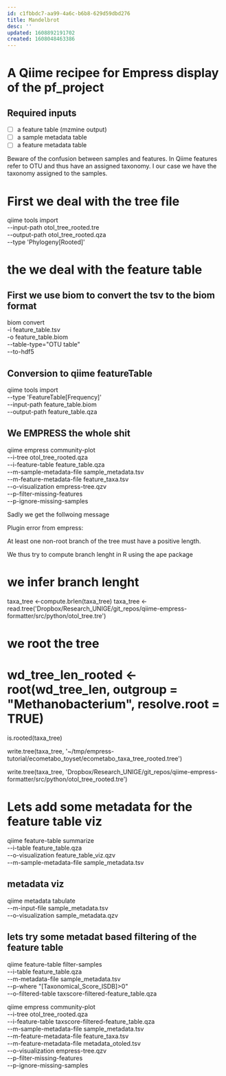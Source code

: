 ```yaml
---
id: c1fbbdc7-aa99-4a6c-b6b8-629d59dbd276
title: Mandelbrot
desc: ''
updated: 1608892191702
created: 1608048463386
---
```


# A Qiime recipee for Empress display of the pf_project

## Required inputs

- [ ] a feature table (mzmine output)
- [ ] a sample metadata table
- [ ] a feature metadata table

Beware of the confusion between samples and features. In Qiime features refer to OTU and thus have an assigned taxonomy. I our case we have the taxonomy assigned to the samples.




# First we deal with the tree file

qiime tools import \
  --input-path otol_tree_rooted.tre \
  --output-path otol_tree_rooted.qza \
  --type 'Phylogeny[Rooted]'

# the we deal with the feature table 

## First we use biom to convert the tsv to the biom format 
biom convert \
-i feature_table.tsv \
-o feature_table.biom \
--table-type="OTU table" \
--to-hdf5

## Conversion to qiime featureTable

qiime tools import \
--type 'FeatureTable[Frequency]' \
--input-path feature_table.biom \
--output-path feature_table.qza

## We EMPRESS the whole shit
  
qiime empress community-plot \
  --i-tree otol_tree_rooted.qza \
  --i-feature-table feature_table.qza \
  --m-sample-metadata-file sample_metadata.tsv \
  --m-feature-metadata-file feature_taxa.tsv \
  --o-visualization empress-tree.qzv \
  --p-filter-missing-features \
  --p-ignore-missing-samples


Sadly we get the follwoing message

Plugin error from empress:

  At least one non-root branch of the tree must have a positive length.


We thus try to compute branch lenght in R using the ape package

# we infer branch lenght

taxa_tree <-compute.brlen(taxa_tree)
taxa_tree <- read.tree('Dropbox/Research_UNIGE/git_repos/qiime-empress-formatter/src/python/otol_tree.tre')

# we root the tree

# wd_tree_len_rooted <- root(wd_tree_len, outgroup = "Methanobacterium", resolve.root = TRUE)

is.rooted(taxa_tree)


write.tree(taxa_tree, '~/tmp/empress-tutorial/ecometabo_toyset/ecometabo_taxa_tree_rooted.tree')

write.tree(taxa_tree, 'Dropbox/Research_UNIGE/git_repos/qiime-empress-formatter/src/python/otol_tree_rooted.tre')


# Lets add some metadata for the feature table viz

qiime feature-table summarize \
  --i-table feature_table.qza \
  --o-visualization feature_table_viz.qzv \
  --m-sample-metadata-file sample_metadata.tsv

## metadata viz

qiime metadata tabulate \
  --m-input-file sample_metadata.tsv \
  --o-visualization sample_metadata.qzv

## lets try some metadat based filtering of the feature table

qiime feature-table filter-samples \
  --i-table feature_table.qza \
  --m-metadata-file sample_metadata.tsv \
  --p-where "[Taxonomical_Score_ISDB]>0" \
  --o-filtered-table taxscore-filtered-feature_table.qza


qiime empress community-plot \
  --i-tree otol_tree_rooted.qza \
  --i-feature-table taxscore-filtered-feature_table.qza \
  --m-sample-metadata-file sample_metadata.tsv \
  --m-feature-metadata-file feature_taxa.tsv \
  --m-feature-metadata-file metadata_otoled.tsv \
  --o-visualization empress-tree.qzv \
  --p-filter-missing-features \
  --p-ignore-missing-samples
